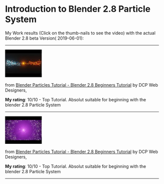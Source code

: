 # Introduction to Blender 2.8 Particle System

My Work results (Click on the thumb-nails to see the video) with the actual Blender 2.8 beta Version( 2019-06-01):

---

[![](Particle/5kfy3wxicMw-Particle_Example.jpg)](http://www.youtube.com/watch?v=Bixx0DtcTJg)

from [Blender Particles Tutorial - Blender 2.8 Beginners Tutorial](https://www.youtube.com/watch?v=5kfy3wxicMw) by DCP Web Designers, 

**My rating**: 10/10 - Top Tutorial. Absolut suitable for beginning with the blender 2.8 Particle System

---

[![](Particle/5kfy3wxicMw-Particle_Sci-Fi_style_animation.jpg)](http://www.youtube.com/watch?v=YtBKDztMfco)

from [Blender Particles Tutorial - Blender 2.8 Beginners Tutorial](https://www.youtube.com/watch?v=WjA_mRwKu8c) by DCP Web Designers, 

**My rating**: 10/10 - Top Tutorial. Absolut suitable for beginning with the blender 2.8 Particle System

---

